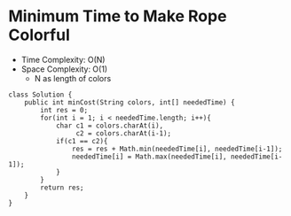 # Minimum Time to Make Rope Colorful

- Time Complexity: O(N)
- Space Complexity: O(1)
  - N as length of colors

```
class Solution {
    public int minCost(String colors, int[] neededTime) {
        int res = 0;
        for(int i = 1; i < neededTime.length; i++){
            char c1 = colors.charAt(i),
                 c2 = colors.charAt(i-1);
            if(c1 == c2){
                res = res + Math.min(neededTime[i], neededTime[i-1]);
                neededTime[i] = Math.max(neededTime[i], neededTime[i-1]);
            }
        }
        return res;
    }
}
```

